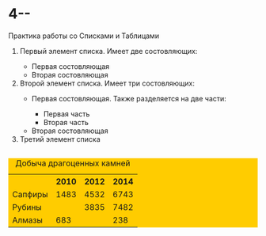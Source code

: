# 4--
Практика работы со Списками и Таблицами

<!DOCTYPE html>
<html lang="en">
<head>
    <meta charset="UTF-8">
    <meta http-equiv="X-UA-Compatible" content="IE=edge">
    <meta name="viewport" content="width=device-width, initial-scale=1.0">
    <title>4-сабак</title>
</head>
<body>
    <ol>
        <li>Первый элемент списка. Имеет две состовляющих:</li>
        <ul type="circle">
            <li>Первая состовляющая</li>
            <li>Вторая состовляющая</li>            
          </ul>
        <li>Второй элемент списка. Имеет три состовляющих:</li>
        <ul type="circle">
            <li>Первая состовляющая. Также разделяется на две части:                 
            </li>
            <ul type="square">
                <li>Первая часть</li>
                <li>Вторая часть</li>        
             </ul>
            <li>Вторая состовляющая</li>      
         </ul>
        <li>Третий элемент списка</li>                             
    </ol>
        <table align="left" width="600" bgcolor="#ffcc00">
            <caption>Добыча драгоценных камней</caption>
           <tbody>                     
            <tr>
                <td></td>
                <th>2010</th>
                <th>2012</th>
                <th>2014</th>
            </tr>
            <tr>
                <td>Сапфиры</td>
                <td>1483</td>
                <td>4532</td>
                <td>6743</td>
            </tr>
            <tr>
                <td>Рубины</td>
                <td></td>
                <td>3835</td>
                <td>7482</td>                
            </tr>
            <tr>
                <td>Алмазы</td>
                <td>683</td>
                <td></td>
                <td>238</td>
            </tr>
         </tbody>
        </table>     
</body>
</html>
